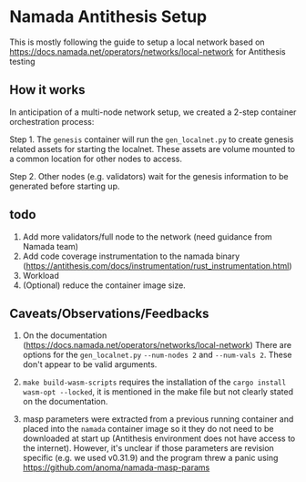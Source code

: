 # Namada Antithesis Setup

This is mostly following the guide to setup a local network based on https://docs.namada.net/operators/networks/local-network for Antithesis testing

## How it works
In anticipation of a multi-node network setup, we created a 2-step container orchestration process:

Step 1. The `genesis` container will run the `gen_localnet.py` to create genesis related assets for starting the localnet. These assets are volume mounted to a common location for other nodes to access.

Step 2. Other nodes (e.g. validators) wait for the genesis information to be generated before starting up.

## todo

1. Add more validators/full node to the network (need guidance from Namada team)
2. Add code coverage instrumentation to the namada binary (https://antithesis.com/docs/instrumentation/rust_instrumentation.html)
3. Workload
4. (Optional) reduce the container image size. 

## Caveats/Observations/Feedbacks

1. On the documentation (https://docs.namada.net/operators/networks/local-network)
There are options for the `gen_localnet.py` `--num-nodes 2` and `--num-vals 2`. These don't appear to be valid arguments.

2. `make build-wasm-scripts` requires the installation of the `cargo install wasm-opt --locked`, it is mentioned in the make file but not clearly stated on the documentation.

3. masp parameters were extracted from a previous running container and placed into the `namada` container image so it they do not need to be downloaded at start up (Antithesis environment does not have access to the internet). However, it's unclear if those parameters are revision specific (e.g. we used v0.31.9) and the program threw a panic using https://github.com/anoma/namada-masp-params